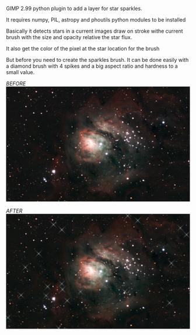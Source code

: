 GIMP 2.99 python plugin to add a layer for star sparkles.

It requires numpy, PIL, astropy and  phoutils python modules to be installed

Basically it detects stars in a current images draw on stroke withe current brush with the size
and opacity relative the star flux.

It also get the color of the pixel at the star location for the brush

But before you need to create the sparkles brush. It can be done easily with a diamond brush with 4 spikes and a big aspect ratio and hardness to a small value.


*BEFORE*
![After](https://github.com/fguilleme/astro-stars/blob/c99c29002d5a338417f524eca93ad95cf6e45581/original.jpg)

*AFTER*
![After](https://github.com/fguilleme/astro-stars/blob/42bd043e84951b138a66b5698aecf0c694ddddc0/star-sparkles.jpg)
